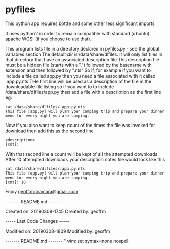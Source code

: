 # pyfiles

This python app requires bottle and some other less significant imports

It uses python2 in order to remain compatible with standard (ubuntu) apache WGSI (if you choose to use that).

This program lists file in a directory declared in pyfiles.py - see the global variables section
The default dir is /data/share/dlfiles.
It will only list files in that directory that have an associated description file
This description file must be a hidden file (starts with a ".") followed by the basename with extension and then followed by ".nts"
So if, for example if you want to include a file called app.py then you need a file associated with it called .app.py.nts
THe first line will be used as a description of the file in the downloadable file listing
so if you want to to include /data/share/dlfiles/app.py 
then add a file with a description as the first line eg:

```
cat /data/share/dlfiles/.app.py.nts 
This file [app.py] will plan your camping trip and prepare your dinner menu for every night you are camping.
```

Now if you also want to keep count of the times the file was invoked for download then add this as the second line

```
<description>
[cnt]:
```

With that second line a count will be kept of all the attempted downloads.
After 10 attempted downloads your description notes file would look like this

```
cat /data/share/dlfiles/.app.py.nts 
This file [app.py] will plan your camping trip and prepare your dinner menu for every night you are camping.
[cnt]: 10
```

Enjoy
geoff.mcnamara@gmail.com

------- README.md -------
    
Created on: 20190308-1745
Created by: geoffm
    
----- Last Code Changes -----
    
Modified on: 20190308-1809
Modified by: geoffm
   
------- README.md -------
" vim: set syntax=none nospell:
